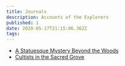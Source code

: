 ```yaml
---
title: Journals
description: Accounts of the Explorers
published: 1
date: 2020-05-17T21:15:06.362Z
tags: 
---
```


* [A Statuesque Mystery Beyond the Woods](/journals/2020-05-15)
* [Cultists in the Sacred Grove](/journals/2020-05-11)